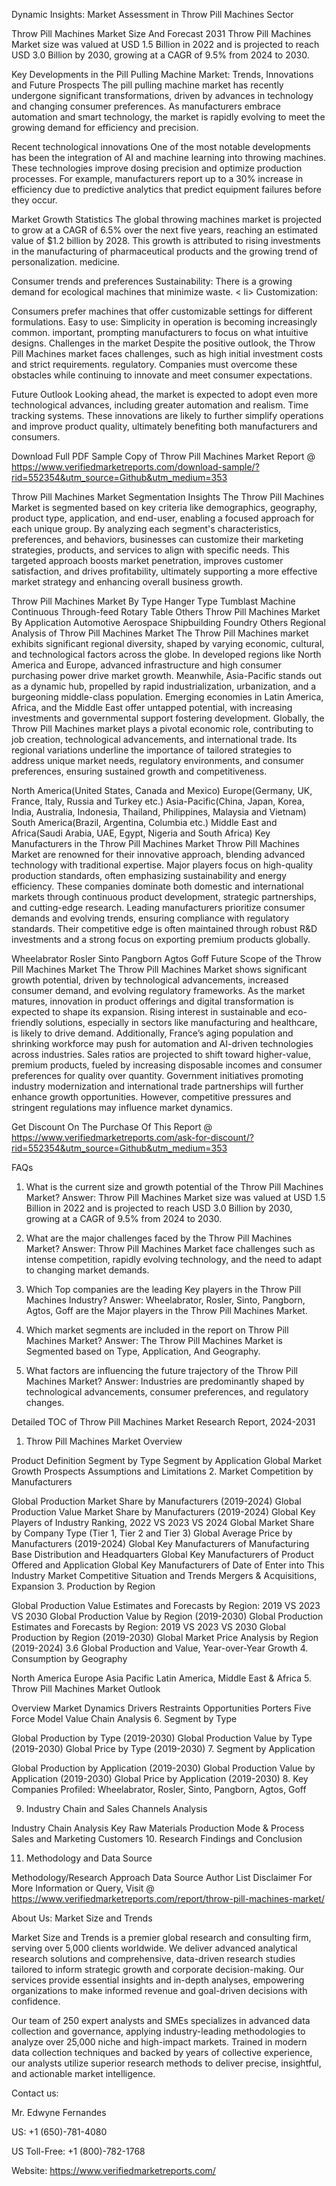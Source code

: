 Dynamic Insights: Market Assessment in Throw Pill Machines Sector


Throw Pill Machines Market Size And Forecast 2031
Throw Pill Machines Market size was valued at USD 1.5 Billion in 2022 and is projected to reach USD 3.0 Billion by 2030, growing at a CAGR of 9.5% from 2024 to 2030.

Key Developments in the Pill Pulling Machine Market: Trends, Innovations and Future Prospects
The pill pulling machine market has recently undergone significant transformations, driven by advances in technology and changing consumer preferences. As manufacturers embrace automation and smart technology, the market is rapidly evolving to meet the growing demand for efficiency and precision.

Recent technological innovations
One of the most notable developments has been the integration of AI and machine learning into throwing machines. These technologies improve dosing precision and optimize production processes. For example, manufacturers report up to a 30% increase in efficiency due to predictive analytics that predict equipment failures before they occur.

Market Growth Statistics
The global throwing machines market is projected to grow at a CAGR of 6.5% over the next five years, reaching an estimated value of $1.2 billion by 2028. This growth is attributed to rising investments in the manufacturing of pharmaceutical products and the growing trend of personalization. medicine.

Consumer trends and preferences
Sustainability: There is a growing demand for ecological machines that minimize waste.
< li>
Customization:

Consumers prefer machines that offer customizable settings for different formulations.
Easy to use: Simplicity in operation is becoming increasingly common. important, prompting manufacturers to focus on what intuitive designs.
Challenges in the market
Despite the positive outlook, the Throw Pill Machines market faces challenges, such as high initial investment costs and strict requirements. regulatory. Companies must overcome these obstacles while continuing to innovate and meet consumer expectations.

Future Outlook
Looking ahead, the market is expected to adopt even more technological advances, including greater automation and realism. Time tracking systems. These innovations are likely to further simplify operations and improve product quality, ultimately benefiting both manufacturers and consumers.

Download Full PDF Sample Copy of Throw Pill Machines Market Report @ https://www.verifiedmarketreports.com/download-sample/?rid=552354&utm_source=Github&utm_medium=353

Throw Pill Machines Market Segmentation Insights
The Throw Pill Machines Market is segmented based on key criteria like demographics, geography, product type, application, and end-user, enabling a focused approach for each unique group. By analyzing each segment's characteristics, preferences, and behaviors, businesses can customize their marketing strategies, products, and services to align with specific needs. This targeted approach boosts market penetration, improves customer satisfaction, and drives profitability, ultimately supporting a more effective market strategy and enhancing overall business growth.

Throw Pill Machines Market By Type
Hanger Type
Tumblast Machine
Continuous Through-feed
Rotary Table
Others
Throw Pill Machines Market By Application
Automotive
Aerospace
Shipbuilding
Foundry
Others
Regional Analysis of Throw Pill Machines Market
The Throw Pill Machines market exhibits significant regional diversity, shaped by varying economic, cultural, and technological factors across the globe. In developed regions like North America and Europe, advanced infrastructure and high consumer purchasing power drive market growth. Meanwhile, Asia-Pacific stands out as a dynamic hub, propelled by rapid industrialization, urbanization, and a burgeoning middle-class population. Emerging economies in Latin America, Africa, and the Middle East offer untapped potential, with increasing investments and governmental support fostering development. Globally, the Throw Pill Machines market plays a pivotal economic role, contributing to job creation, technological advancements, and international trade. Its regional variations underline the importance of tailored strategies to address unique market needs, regulatory environments, and consumer preferences, ensuring sustained growth and competitiveness.

North America(United States, Canada and Mexico)
Europe(Germany, UK, France, Italy, Russia and Turkey etc.)
Asia-Pacific(China, Japan, Korea, India, Australia, Indonesia, Thailand, Philippines, Malaysia and Vietnam)
South America(Brazil, Argentina, Columbia etc.)
Middle East and Africa(Saudi Arabia, UAE, Egypt, Nigeria and South Africa)
Key Manufacturers in the Throw Pill Machines Market
Throw Pill Machines Market are renowned for their innovative approach, blending advanced technology with traditional expertise. Major players focus on high-quality production standards, often emphasizing sustainability and energy efficiency. These companies dominate both domestic and international markets through continuous product development, strategic partnerships, and cutting-edge research. Leading manufacturers prioritize consumer demands and evolving trends, ensuring compliance with regulatory standards. Their competitive edge is often maintained through robust R&D investments and a strong focus on exporting premium products globally.

Wheelabrator
Rosler
Sinto
Pangborn
Agtos
Goff
Future Scope of the Throw Pill Machines Market
The Throw Pill Machines Market shows significant growth potential, driven by technological advancements, increased consumer demand, and evolving regulatory frameworks. As the market matures, innovation in product offerings and digital transformation is expected to shape its expansion. Rising interest in sustainable and eco-friendly solutions, especially in sectors like manufacturing and healthcare, is likely to drive demand. Additionally, France’s aging population and shrinking workforce may push for automation and AI-driven technologies across industries. Sales ratios are projected to shift toward higher-value, premium products, fueled by increasing disposable incomes and consumer preferences for quality over quantity. Government initiatives promoting industry modernization and international trade partnerships will further enhance growth opportunities. However, competitive pressures and stringent regulations may influence market dynamics.

Get Discount On The Purchase Of This Report @ https://www.verifiedmarketreports.com/ask-for-discount/?rid=552354&utm_source=Github&utm_medium=353

FAQs
1. What is the current size and growth potential of the Throw Pill Machines Market?
Answer: Throw Pill Machines Market size was valued at USD 1.5 Billion in 2022 and is projected to reach USD 3.0 Billion by 2030, growing at a CAGR of 9.5% from 2024 to 2030.

2. What are the major challenges faced by the Throw Pill Machines Market?
Answer: Throw Pill Machines Market face challenges such as intense competition, rapidly evolving technology, and the need to adapt to changing market demands.

3. Which Top companies are the leading Key players in the Throw Pill Machines Industry?
Answer: Wheelabrator, Rosler, Sinto, Pangborn, Agtos, Goff are the Major players in the Throw Pill Machines Market.

4. Which market segments are included in the report on Throw Pill Machines Market?
Answer: The Throw Pill Machines Market is Segmented based on Type, Application, And Geography.

5. What factors are influencing the future trajectory of the Throw Pill Machines Market?
Answer: Industries are predominantly shaped by technological advancements, consumer preferences, and regulatory changes.

Detailed TOC of Throw Pill Machines Market Research Report, 2024-2031
1. Throw Pill Machines Market Overview

Product Definition
Segment by Type
Segment by Application
Global Market Growth Prospects
Assumptions and Limitations
2. Market Competition by Manufacturers

Global Production Market Share by Manufacturers (2019-2024)
Global Production Value Market Share by Manufacturers (2019-2024)
Global Key Players of Industry Ranking, 2022 VS 2023 VS 2024
Global Market Share by Company Type (Tier 1, Tier 2 and Tier 3)
Global Average Price by Manufacturers (2019-2024)
Global Key Manufacturers of Manufacturing Base Distribution and Headquarters
Global Key Manufacturers of Product Offered and Application
Global Key Manufacturers of Date of Enter into This Industry
Market Competitive Situation and Trends
Mergers & Acquisitions, Expansion
3. Production by Region

Global Production Value Estimates and Forecasts by Region: 2019 VS 2023 VS 2030
Global Production Value by Region (2019-2030)
Global Production Estimates and Forecasts by Region: 2019 VS 2023 VS 2030
Global Production by Region (2019-2030)
Global Market Price Analysis by Region (2019-2024) 3.6 Global Production and Value, Year-over-Year Growth
4. Consumption by Geography

North America
Europe
Asia Pacific
Latin America, Middle East & Africa
5. Throw Pill Machines Market Outlook

Overview
Market Dynamics
Drivers
Restraints
Opportunities
Porters Five Force Model
Value Chain Analysis 
6. Segment by Type

Global Production by Type (2019-2030)
Global Production Value by Type (2019-2030)
Global Price by Type (2019-2030)
7. Segment by Application

Global Production by Application (2019-2030)
Global Production Value by Application (2019-2030)
Global Price by Application (2019-2030)
8. Key Companies Profiled: Wheelabrator, Rosler, Sinto, Pangborn, Agtos, Goff

9. Industry Chain and Sales Channels Analysis

Industry Chain Analysis
Key Raw Materials
Production Mode & Process
Sales and Marketing
Customers
10. Research Findings and Conclusion

11. Methodology and Data Source

Methodology/Research Approach
Data Source
Author List
Disclaimer
For More Information or Query, Visit @ https://www.verifiedmarketreports.com/report/throw-pill-machines-market/

About Us: Market Size and Trends

Market Size and Trends is a premier global research and consulting firm, serving over 5,000 clients worldwide. We deliver advanced analytical research solutions and comprehensive, data-driven research studies tailored to inform strategic growth and corporate decision-making. Our services provide essential insights and in-depth analyses, empowering organizations to make informed revenue and goal-driven decisions with confidence.

Our team of 250 expert analysts and SMEs specializes in advanced data collection and governance, applying industry-leading methodologies to analyze over 25,000 niche and high-impact markets. Trained in modern data collection techniques and backed by years of collective experience, our analysts utilize superior research methods to deliver precise, insightful, and actionable market intelligence.

Contact us:

Mr. Edwyne Fernandes

US: +1 (650)-781-4080

US Toll-Free: +1 (800)-782-1768

Website: https://www.verifiedmarketreports.com/
